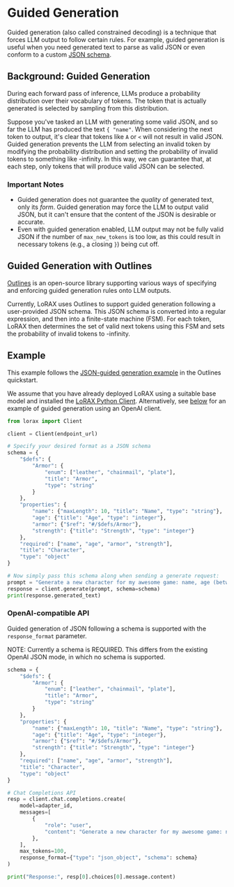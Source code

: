 # Guided Generation

Guided generation (also called constrained decoding) is a technique that forces LLM output to follow certain rules. For 
example, guided generation is useful when you need generated text to parse as valid JSON or even conform to a custom [JSON schema](https://json-schema.org/).

## Background: Guided Generation

During each forward pass of inference, LLMs produce a probability distribution over their vocabulary of tokens. The token 
that is actually generated is selected by sampling from this distribution. 

Suppose you've tasked an LLM with generating some valid JSON, and so far the LLM has produced the text `{ "name"`. When 
considering the next token to output, it's clear that tokens like `A` or `<` will not result in valid JSON. Guided generation
prevents the LLM from selecting an invalid token by modifying the probability distribution and setting the probability of
invalid tokens to something like -infinity. In this way, we can guarantee that, at each step, only tokens that will produce
valid JSON can be selected.

### Important Notes
* Guided generation does not guarantee the _quality_ of generated text, only its _form_. Guided
generation may force the LLM to output valid JSON, but it can't ensure that the content of the JSON is desirable or accurate.
* Even with guided generation enabled, LLM output may not be fully valid JSON if the number of `max_new_tokens` is too low,
    as this could result in necessary tokens (e.g., a closing `}`) being cut off.

## Guided Generation with Outlines

[Outlines](https://github.com/outlines-dev/outlines) is an open-source library supporting various ways of specifying and enforcing
guided generation rules onto LLM outputs.

Currently, LoRAX uses Outlines to support guided generation following a user-provided JSON schema. This JSON schema is
converted into a regular expression, and then into a finite-state machine (FSM). For each token, LoRAX then determines the set of
valid next tokens using this FSM and sets the probability of invalid tokens to -infinity.

## Example

This example follows the [JSON-guided generation example](https://outlines-dev.github.io/outlines/quickstart/#json-guided-generation) in the Outlines quickstart.

We assume that you have already deployed LoRAX using a suitable base model and installed the [LoRAX Python Client](../reference/python_client.md).
Alternatively, see [below](guided_generation.md#openai-compatible-api) for an example of guided generation using an 
OpenAI client.

```python
from lorax import Client

client = Client(endpoint_url)

# Specify your desired format as a JSON schema
schema = {
    "$defs": {
        "Armor": {
            "enum": ["leather", "chainmail", "plate"],
            "title": "Armor",
            "type": "string"
        }
    },
    "properties": {
        "name": {"maxLength": 10, "title": "Name", "type": "string"},
        "age": {"title": "Age", "type": "integer"},
        "armor": {"$ref": "#/$defs/Armor"},
        "strength": {"title": "Strength", "type": "integer"}
    },
    "required": ["name", "age", "armor", "strength"],
    "title": "Character",
    "type": "object"
}

# Now simply pass this schema along when sending a generate request:
prompt = "Generate a new character for my awesome game: name, age (between 1 and 99), armor and strength. "
response = client.generate(prompt, schema=schema)
print(response.generated_text)
```

### OpenAI-compatible API

Guided generation of JSON following a schema is supported with the `response_format` parameter.

NOTE: Currently a schema is REQUIRED. This differs from the existing OpenAI JSON mode, in which no schema is supported.

```python
schema = {
    "$defs": {
        "Armor": {
            "enum": ["leather", "chainmail", "plate"],
            "title": "Armor",
            "type": "string"
        }
    },
    "properties": {
        "name": {"maxLength": 10, "title": "Name", "type": "string"},
        "age": {"title": "Age", "type": "integer"},
        "armor": {"$ref": "#/$defs/Armor"},
        "strength": {"title": "Strength", "type": "integer"}
    },
    "required": ["name", "age", "armor", "strength"],
    "title": "Character",
    "type": "object"
}

# Chat Completions API
resp = client.chat.completions.create(
    model=adapter_id,
    messages=[
        {
            "role": "user",
            "content": "Generate a new character for my awesome game: name, age (between 1 and 99), armor and strength. ",
        },
    ],
    max_tokens=100,
    response_format={"type": "json_object", "schema": schema}
)

print("Response:", resp[0].choices[0].message.content)
```


